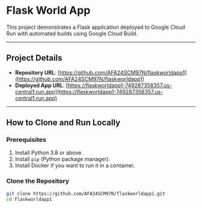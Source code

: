 # Flask World App

This project demonstrates a Flask application deployed to Google Cloud Run with automated builds using Google Cloud Build.

---

## **Project Details**

- **Repository URL**: [https://github.com/AFA24SCM97N/flaskworldapp1](https://github.com/AFA24SCM97N/flaskworldapp1)
- **Deployed App URL**: [https://flaskworldapp1-749287358357.us-central1.run.app](https://flaskworldapp1-749287358357.us-central1.run.app)

---

## **How to Clone and Run Locally**

### **Prerequisites**
1. Install Python 3.8 or above.
2. Install `pip` (Python package manager).
3. Install Docker if you want to run it in a container.

### **Clone the Repository**
```bash
git clone https://github.com/AFA24SCM97N/flaskworldapp1.git
cd flaskworldapp1
